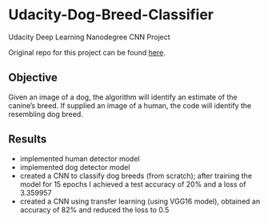 # Udacity-Dog-Breed-Classifier
Udacity Deep Learning Nanodegree CNN Project

Original repo for this project can be found [here](https://github.com/udacity/deep-learning-v2-pytorch/tree/master/project-bikesharing).

## Objective
Given an image of a dog, the algorithm will identify an estimate of the canine’s breed. If supplied an image of a human, the code will identify the resembling dog breed.

## Results
- implemented human detector model
- implemented dog detector model
- created a CNN to classify dog breeds (from scratch); after training the model for 15 epochs I achieved a test accuracy of 20% and a loss of 3.359957
- created a CNN using transfer learning (using VGG16 model), obtained an accuracy of 82% and reduced the loss to 0.5
